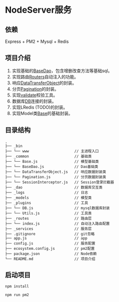# NodeServer服务

## 依赖

Express + PM2 + Mysql + Redis

## 项目介绍

1. 实现基础的[BaseDao](./common/BaseDao.js)，包含增删改查方法等基础sql。
2. 实现路由[Routers](~/routers/index.js)自动注入的功能。
3. 响应[DataTransferObject](./common/DataTransferObject.js)的封装。
4. 分页[Pagination](./common/Pagination.js)的封装。
5. 实现[validate](./plugins/Utils.js)校验工具。
6. 数据库[DB](./plugins/DB.js)连接的封装。
7. 实现LRedis (TODO)的封装。
8. 实现Model类[Base](./common/Base.js)的基础封装。

## 目录结构

```
.
├── _bin
├── └── www                     // 主进程入口
├── _common                     // 基础类
├── └── Base.js                 // 模型基础类
├── └── BaseDao.js              // Dao基础类
├── └── DataTransferObject.js   // 响应数据封装类
├── └── Pagination.js           // 分页数据封装类
├── └── SessionInterceptor.js   // Session登录拦截器
├── _dao                        // 数据库交互类
├── _logs                       // 日志
├── _models                     // 模型类
├── _plugins                    // 工具
├── └── DB.js                   // mysql数据库封装
├── └── Utils.js                // 工具类
├── _routes                     // 路由层
├── └── index.js                // 自动注入路由配置
├── _services                   // 服务层
├── .gitignore                  // git忽略
├── app.js                      // app
├── config.js                   // 服务配置
├── ecosystem.config.js         // pm2配置
├── package.json                // Node依赖
└── README.md                   // 项目介绍
```

## 启动项目
```ssh
npm install

npm run pm2
```